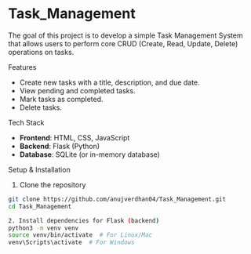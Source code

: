 # Task_Management
The goal of this project is to develop a simple Task Management System that allows users to perform core CRUD (Create, Read, Update, Delete) operations on tasks.

 Features
- Create new tasks with a title, description, and due date.
- View pending and completed tasks.
- Mark tasks as completed.
- Delete tasks.

 Tech Stack
- **Frontend**: HTML, CSS, JavaScript
- **Backend**: Flask (Python)
- **Database**: SQLite (or in-memory database)

 Setup & Installation

 1. Clone the repository
   ```bash
   git clone https://github.com/anujverdhan04/Task_Management.git
   cd Task_Management

2. Install dependencies for Flask (backend)
python3 -m venv venv
source venv/bin/activate  # For Linux/Mac
venv\Scripts\activate  # For Windows

